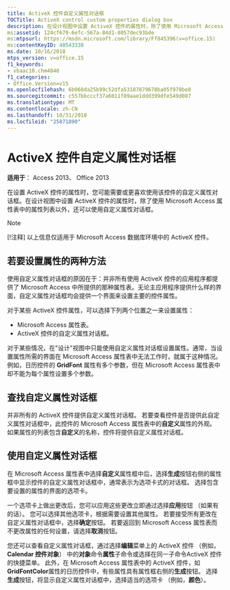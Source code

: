```yaml
---
title: ActiveX 控件自定义属性对话框
TOCTitle: ActiveX control custom properties dialog box
description: 在设计视图中设置 ActiveX 控件的属性时，除了使用 Microsoft Access 属性表中的属性列表以外，还可以使用自定义属性对话框。
ms:assetid: 124cf679-6efc-567a-84d1-8057dec93bde
ms:mtpsurl: https://msdn.microsoft.com/library/Ff845396(v=office.15)
ms:contentKeyID: 48543338
ms.date: 10/16/2018
mtps_version: v=office.15
f1_keywords:
- vbaac10.chm4040
f1_categories:
- Office.Version=v15
ms.openlocfilehash: 6b068da25b99c52dfa53187879678ba05f978be8
ms.sourcegitcommit: c557bbcccf37a6011f89aae1ddd399dfe549d087
ms.translationtype: MT
ms.contentlocale: zh-CN
ms.lasthandoff: 10/31/2018
ms.locfileid: "25871890"
---
```

# <a name="activex-control-custom-properties-dialog-box"></a>ActiveX 控件自定义属性对话框

**适用于**： Access 2013、 Office 2013

在设置 ActiveX 控件的属性时，您可能需要或更喜欢使用该控件的自定义属性对话框。在设计视图中设置 ActiveX 控件的属性时，除了使用 Microsoft Access 属性表中的属性列表以外，还可以使用自定义属性对话框。

> [!NOTE]
> [!注释] 以上信息仅适用于 Microsoft Access 数据库环境中的 ActiveX 控件。

## <a name="two-ways-to-set-properties"></a>若要设置属性的两种方法

使用自定义属性对话框的原因在于：并非所有使用 ActiveX 控件的应用程序都提供了 Microsoft Access 中所提供的那种属性表。无论主应用程序提供什么样的界面，自定义属性对话框均会提供一个界面来设置主要的控件属性。

对于某些 ActiveX 控件属性，可以选择下列两个位置之一来设置属性：

- Microsoft Access 属性表。
- ActiveX 控件的自定义属性对话框。

对于某些情况，在"设计"视图中只能使用自定义属性对话框设置属性。通常，当设置属性所需的界面在 Microsoft Access 属性表中无法工作时，就属于这种情况。例如，日历控件的 **GridFont** 属性有多个参数，但在 Microsoft Access 属性表中却不能为每个属性设置多个参数。

## <a name="finding-the-custom-properties-dialog-box"></a>查找自定义属性对话框

并非所有的 ActiveX 控件提供自定义属性对话框。 若要查看控件是否提供此自定义属性对话框中，此控件的 Microsoft Access 属性表中的**自定义**属性的外观。 如果属性的列表包含**自定义**的名称，控件将提供自定义属性对话框。

## <a name="using-the-custom-properties-dialog-box"></a>使用自定义属性对话框

在 Microsoft Access 属性表中选择**自定义**属性框中后，选择**生成**按钮右侧的属性框中显示控件的自定义属性对话框中，通常表示为选项卡式的对话框。 选择包含要设置的属性的界面的选项卡。

一个选项卡上做出更改后，您可以应用这些更改立即通过选择**应用**按钮 （如果有的话）。 您可以选择其他选项卡，根据需要设置其他属性。 若要接受所有更改在自定义属性对话框中，选择**确定**按钮。 若要返回到 Microsoft Access 属性表而不更改属性的任何设置，请选择**取消**按钮。

您还可以查看自定义属性对话框，通过选择**编辑**菜单上的 ActiveX 控件 （例如， **Calendar 控件对象**） 中的**对象**命令**属性**子命令或选择在同一子命令ActiveX 控件的快捷菜单。 此外，在 Microsoft Access 属性表中的 ActiveX 控件，如**GridFontColor**属性的日历控件中，有些属性具有属性框右侧的**生成**按钮。 选择**生成**按钮，将显示自定义属性对话框中，选择适当的选项卡 （例如，**颜色**）。

